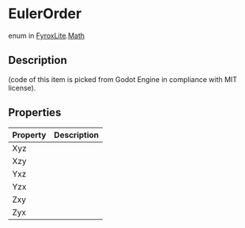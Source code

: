 # EulerOrder
enum in [FyroxLite](../../scripting_api.md).[Math](../Math.md)

## Description
(code of this item is picked from Godot Engine in compliance with MIT license).

## Properties
| Property | Description |
|---|---|
| Xyz |  |
| Xzy |  |
| Yxz |  |
| Yzx |  |
| Zxy |  |
| Zyx |  |
